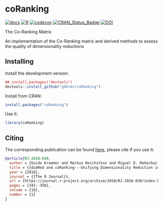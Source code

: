 # coRanking

[![docs](https://img.shields.io/badge/docs-dev-blue.svg)](https://coranking.guido-kraemer.com)
[![R](https://github.com/gdkrmr/DRR/actions/workflows/r.yml/badge.svg)](https://github.com/gdkrmr/DRR/actions/workflows/r.yml)
[![codecov](https://codecov.io/gh/gdkrmr/coRanking/branch/master/graph/badge.svg?token=vEkHGuhNHQ)](https://app.codecov.io/gh/gdkrmr/coRanking)
[![CRAN\_Status\_Badge](https://www.r-pkg.org/badges/version/coRanking)](https://cran.r-project.org/package=coRanking)
[![DOI](https://zenodo.org/badge/DOI/10.5281/zenodo.3365908.svg)](https://doi.org/10.5281/zenodo.3365908)


The Co-Ranking Matrix

An implementation of the Co-Ranking matrix and derived methods to
assess the quality of dimensionality reductions

## Installing

Install the development version:
```R
## install.packages("devtools")
devtools::install_github("gdkrmr/coRanking")
```

Install from CRAN:
```R
install.packages("coRanking")
```

Use it:
```R
library(coRanking)
```

## Citing
The corresponding publication can be found
[here](https://journal.r-project.org/archive/2018/RJ-2018-039/index.html "dimRed
and coRanking - Unifying Dimensionality Reduction in R"), please cite if you use
it:

```bibtex
@article{RJ-2018-039,
  author = {Guido Kraemer and Markus Reichstein and Miguel D. Mahecha},
  title = {{dimRed and coRanking---Unifying Dimensionality Reduction in R}},
  year = {2018},
  journal = {{The R Journal}},
  url = {https://journal.r-project.org/archive/2018/RJ-2018-039/index.html},
  pages = {342--358},
  volume = {10},
  number = {1}
}
```

